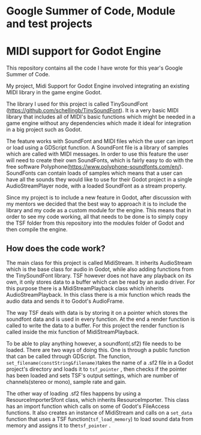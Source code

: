 # Google Summer of Code, Module and test projects

#             **MIDI support for Godot Engine**  

This repository contains all the code I have wrote for this year's Google Summer of Code. 

My project, Midi Support for Godot Engine involved integrating an existing MIDI library in the game engine Godot. 

The library I used for this project is called TinySoundFont (https://github.com/schellingb/TinySoundFont). It is a very basic MIDI library that includes all of MIDI's basic functions which might be needed in a game engine without any dependencies which made it ideal for integration in a big project such as Godot. 

The feature works with SoundFont and MIDI files which the user can import or load using a GDScript function. A SoundFont file is a library of samples which are called with MIDI messages. In order to use this feature the user will need to create their own SoundFonts, which is fairly easy to do with the free software Polyphone(https://www.polyphone-soundfonts.com/en/). SoundFonts can contain loads of samples which means that a user can have all the sounds they would like to use for their Godot project in a single AudioStreamPlayer node, with a loaded SoundFont as a stream property. 

Since my project is to include a new feature in Godot, after discussion with my mentors we decided that the best way to approach it is to include the library and my code as a custom module for the engine. This means that in order to see my code working, all that needs to be done is to simply copy the TSF folder from this repository into the modules folder of Godot and then compile the engine.



## How does the code work?

The main class for this project is called MidiStream. It inherits AudioStream which is the base class for audio in Godot, while also adding functions from the TinySoundFont library. TSF however does not have any playback on its own, it only stores data to a buffer which can be read by an audio driver. For this purpose there is a MidiStreamPlayback class which inherits AudioStreamPlayback. In this class there is a mix function which reads the audio data and sends it to Godot's AudioFrame. 

The way TSF deals with data is by storing it on a pointer which stores the soundfont data and is used in every function. At the end a render function is called to write the data to a buffer. For this project the render function is called inside the mix function of MidiStreamPlayback. 

To be able to play anything however, a soundfont(.sf2) file needs to be loaded. There are two ways of doing this. One is through a public function that can be called through GDScript. The function, `set_filename(constString&filename)`takes the name of a .sf2 file in a Godot project's directory and loads it to `tsf_pointer` , then checks if the pointer has been loaded and sets TSF's output settings, which are number of channels(stereo or mono), sample rate and gain.

The other way of loading .sf2 files happens by using a ResourceImporterSfont class, which inherits ResourceImporter. This class has an import function which calls on some of Godot's FileAccess functions. It also creates an instance of MidiStream and calls on a `set_data` function that uses a TSF function(`tsf_load_memory`) to load sound data from memory and assigns it to the`tsf_pointer` .





